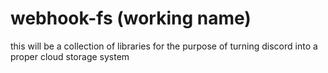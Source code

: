 # webhook-fs (working name)

this will be a collection of libraries for the purpose of turning discord into a proper cloud storage system